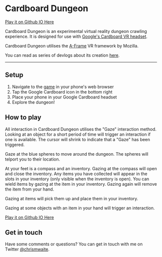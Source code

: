 # Cardboard Dungeon

[Play it on Github IO Here](http://chrismwaite.github.io/cardboard-dungeon/)

Cardboard Dungeon is an experimental virtual reality dungeon crawling experience. It is designed for use with [Google's Cardboard VR headset](https://www.google.com/get/cardboard).

Cardboard Dungeon utilises the [A-Frame](https://aframe.io/) VR framework by Mozilla.

You can read as series of devlogs about its creation [here](http://www.bytesizeadventures.com/cardboard-dungeon-devlog-4/).

---

## Setup

1. Navigate to the [game](http://chrismwaite.github.io/cardboard-dungeon/) in your phone's web browser
2. Tap the Google Cardboard icon in the bottom right
3. Place your phone in your Google Cardboard headset
4. Explore the dungeon!

## How to play

All interaction in Cardboard Dungeon utilises the "Gaze" interaction method. Looking at an object for a short period of time will trigger an interaction if one is available. The cursor will shrink to indicate that a "Gaze" has been triggered.

Gaze at the blue spheres to move around the dungeon. The spheres will telport you to their location.

At your feet is a compass and an inventory. Gazing at the compass will open and close the inventory. Any items you have collected will appear in the slots in your inventory (only visible when the inventory is open). You can wield items by gazing at the item in your inventory. Gazing again will remove the item from your hand.

Gazing at items will pick them up and place them in your inventory.

Gazing at some objects with an item in your hand will trigger an interaction.

[Play it on Github IO Here](http://chrismwaite.github.io/cardboard-dungeon/)

## Get in touch

Have some comments or questions? You can get in touch with me on Twitter [@chrismwaite](http://www.twitter.com/chrismwaite).
